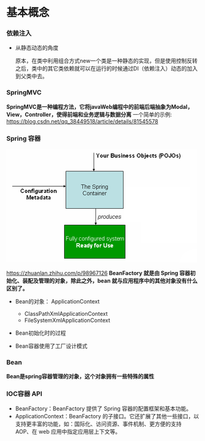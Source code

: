 # 基本概念

### 依赖注入
* 从静态动态的角度

    原本，在类中利用组合方式new一个类是一种静态的实现，但是使用控制反转之后，类中的其它类依赖就可以在运行的时候通过DI（依赖注入）动态的加入到父类中去。

### SpringMVC
**SpringMVC是一种编程方法，它将javaWeb编程中的前端后端抽象为Modal，View，Controller，使得前端和业务逻辑与数据分离**
一个简单的示例: https://blog.csdn.net/qq_38449518/article/details/81545578


### Spring 容器
![图 1](images/cce0f2eaea7116fe13f0d47bdc82f79e3d2017fc410e5d656d5e85ddee4bfda6.png)  

 https://zhuanlan.zhihu.com/p/98967126
**BeanFactory 就是由 Spring 容器初始化、装配及管理的对象，除此之外，bean 就与应用程序中的其他对象没有什么区别了。**
* Bean的对象： ApplicationContext
  * ClassPathXmlApplicationContext
  * FileSystemXmlApplicationContext

* Bean初始化时的过程
* Bean容器使用了工厂设计模式
### Bean
**Bean是spring容器管理的对象，这个对象拥有一些特殊的属性**



### IOC容器 API
* BeanFactory：BeanFactory 提供了 Spring 容器的配置框架和基本功能。
* ApplicationContext：BeanFactory 的子接口。它还扩展了其他一些接口，以支持更丰富的功能，如：国际化、访问资源、事件机制、更方便的支持 AOP、在 web 应用中指定应用层上下文等。